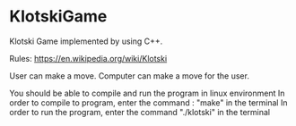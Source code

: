 # KlotskiGame

Klotski Game implemented by using C++.

Rules:
https://en.wikipedia.org/wiki/Klotski

User can make a move.
Computer can make a move for the user.

You should be able to compile and run the program in linux environment
In order to compile to program, enter the command : "make" in the terminal 
In order to run the program, enter the command "./klotski" in the terminal
